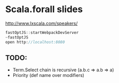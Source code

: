 # Scala.forall slides

http://www.lxscala.com/speakers/

```scala
fastOptJS::startWebpackDevServer
~fastOptJS
open http://localhost:8080
```

## TODO:

* Term.Select chain is recursive (a.b.c => a.b => a)
* Priority (def name over modifiers)